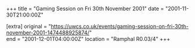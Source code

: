 +++
title = "Gaming Session on Fri 30th November 2001"
date = "2001-11-30T21:00:00Z"

[extra]
original = "https://uwcs.co.uk/events/gaming-session-on-fri-30th-november-2001-1474488925874/"    
end = "2001-12-01T04:00:00Z"
location = "Ramphal R0.03/4"
+++



